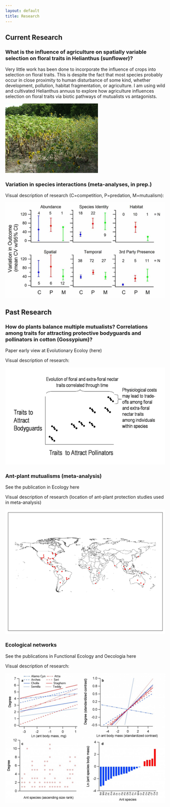 ```yaml
---
layout: default
title: Research
---
```


## Current Research

### What is the influence of agriculture on spatially variable selection on floral traits in Helianthus (sunflower)?

Very little work has been done to incorporate the influence of crops into selection on floral traits. This is despite the fact that most species probably occur in close proximity to human disturbance of some kind, whether development, pollution, habitat fragmentation, or agriculture. I am using wild and cultivated Helianthus annuus to explore how agriculture influences selection on floral traits via biotic pathways of mutualists vs antagonists.

![A sunflower research site](/images/research_sunflowers.png)

### Variation in species interactions (meta-analyses, in prep.)

Visual description of research (C=competition, P=predation, M=mutualism):

![Preliminary results](/images/research_condMA.png)


## Past Research

### How do plants balance multiple mutualists? Correlations among traits for attracting protective bodyguards and pollinators in cotton (Gossypium)?

Paper early view at Evolutionary Ecoloy (here)

Visual description of research:

![Cotton research cartoon](/images/research_cotton.png)


### Ant-plant mutualisms (meta-analysis)

See the publication in Ecology here

Visual description of research (location of ant-plant protection studies used in meta-analysis)

![Map of locaiton of studies](/images/research_antplantMA.png)


### Ecological networks

See the publications in Functional Ecology and Oecologia here

Visual description of research:

![Summary of results](/images/research_antbodysize.png)